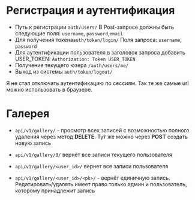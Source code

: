 # Регистрация и аутентификация

* Путь к регистрации `auth/users/`
  В Post-запросе должны быть следующие поля: `username`, `password`,`email`
* Для получения токена`auth/token/login/` Поля запроса: `username`, `password`
* Для аутентификации пользователя в заголовок запроса добавить USER_TOKEN:
  `Authorization: Token USER_TOKEN`
* Получение текущего юзера `/auth/users/me/`
* Выход из системы `auth/token/logout/`

Я не стал отключать аутентификацию по сессиям. Так те же самые url можно использовать в браузере.

# Галерея 
* `api/v1/gallery/` - просмотр всех записей с возможностью полного удаления через метод **DELETE**. Тут же можно через **POST** создать новую запись

* `api/v1/gallery/0/` вернёт все записи текущего пользователя
* `api/v1/gallery/<user_id>/` вернет все записи пользователя
* `api/v1/gallery/<user_id>/<pk>/` - вернёт единичную запись. Редатировать/удалять имеет право только админ и пользователь, которому принадлежит запись